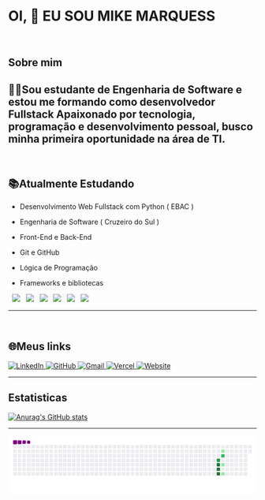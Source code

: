 # OI, 👋 EU SOU MIKE MARQUESS
<br>

<h2 style="border: none;" > Sobre mim </h2>

**👨‍💻Sou estudante de Engenharia de Software e estou me formando como desenvolvedor Fullstack
Apaixonado por tecnologia, programação e desenvolvimento pessoal, busco minha primeira oportunidade na área de TI.**
---
<br> 

<!--## <h2 style="border:none;">🚀Habilidades em desenvolvimento</h2>-->

<h2 style="border: none;">📚Atualmente Estudando</h2>

- Desenvolvimento Web Fullstack com Python ( EBAC )

- Engenharia de Software ( Cruzeiro do Sul )
- Front-End e Back-End
- Git e GitHub
- Lógica de Programação
- Frameworks e bibliotecas
  
<div> 
  &nbsp;
<img height="55px" src="https://cdn.jsdelivr.net/gh/devicons/devicon@latest/icons/html5/html5-original-wordmark.svg" />
&nbsp;
          
<img height="55px" src="https://cdn.jsdelivr.net/gh/devicons/devicon@latest/icons/css3/css3-original-wordmark.svg" />
&nbsp;

<img height="55px" src="https://cdn.jsdelivr.net/gh/devicons/devicon@latest/icons/javascript/javascript-original.svg" />
&nbsp;

<img height="55px" src="https://cdn.jsdelivr.net/gh/devicons/devicon@latest/icons/python/python-original-wordmark.svg" />
&nbsp;

<img height="75px" src="https://cdn.jsdelivr.net/gh/devicons/devicon@latest/icons/git/git-original-wordmark.svg" />
&nbsp;

<img height="55px" src="https://cdn.jsdelivr.net/gh/devicons/devicon@latest/icons/github/github-original-wordmark.svg" />
               
   
</div>

---
<br>

<h2 style="border:none;">🌐Meus links</h2>
<div>
  <a href="https://www.linkedin.com/in/mike-marquess-962199277/" target="_blank">
    <img src="https://img.shields.io/badge/LinkedIn-0077B5?style=for-the-badge&logo=linkedin&logoColor=white" alt="LinkedIn">
  </a>
  
  <a href="https://github.com/MikeMarquess" target="_blank">
    <img src="https://img.shields.io/badge/GitHub-100000?style=for-the-badge&logo=github&logoColor=white" alt="GitHub">
  </a>
  
  <a href="mailto:Mikemarques023@gmail.com" >
    <img src="https://img.shields.io/badge/Gmail-D14836?style=for-the-badge&logo=gmail&logoColor=white" alt="Gmail">
  </a>
  
  <a href=" " target="_blank">
    <img src="https://img.shields.io/badge/Vercel-000000?style=for-the-badge&logo=vercel&logoColor=white" alt="Vercel">
  </a>
  
  <a href=" " target="_blank">
    <img src="https://img.shields.io/badge/website-000000?style=for-the-badge&logo=About.me&logoColor=white" alt="Website">
  </a>
</div>


---


## Estatisticas


[![Anurag's GitHub stats](https://github-readme-stats.vercel.app/api?username=MikeMarquess&show_icons=true&theme=dark)](https://github.com/MikeMarquess)

<!--https://github.com/anuraghazra/github-readme-stats?tab=readme-ov-file-->

---

![snake gif](https://github.com/MikeMarquess/MikeMarquess/blob/output/github-contribution-grid-snake.gif)

<!--<h2 style="border:none;">🛠️ Projetos:</h2>
- : Uma breve descrição
- : Outra breve descrição-->
